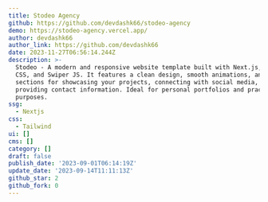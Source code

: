 ```yaml
---
title: Stodeo Agency
github: https://github.com/devdashk66/stodeo-agency
demo: https://stodeo-agency.vercel.app/
author: devdashk66
author_link: https://github.com/devdashk66
date: 2023-11-27T06:56:14.244Z
description: >-
  Stodeo - A modern and responsive website template built with Next.js, Tailwind
  CSS, and Swiper JS. It features a clean design, smooth animations, and various
  sections for showcasing your projects, connecting with social media, and
  providing contact information. Ideal for personal portfolios and practice
  purposes.
ssg:
  - Nextjs
css:
  - Tailwind
ui: []
cms: []
category: []
draft: false
publish_date: '2023-09-01T06:14:19Z'
update_date: '2023-09-14T11:11:13Z'
github_star: 2
github_fork: 0
---
```


